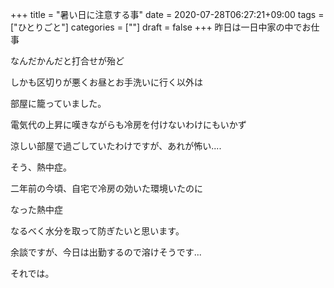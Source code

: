 +++
title = "暑い日に注意する事"
date = 2020-07-28T06:27:21+09:00
tags = ["ひとりごと"]
categories = [""]
draft = false
+++
昨日は一日中家の中でお仕事

なんだかんだと打合せが殆ど

しかも区切りが悪くお昼とお手洗いに行く以外は

部屋に籠っていました。

電気代の上昇に嘆きながらも冷房を付けないわけにもいかず

涼しい部屋で過ごしていたわけですが、あれが怖い....

そう、熱中症。

二年前の今頃、自宅で冷房の効いた環境いたのに

なった熱中症

なるべく水分を取って防ぎたいと思います。

余談ですが、今日は出勤するので溶けそうです...

それでは。